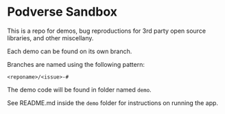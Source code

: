 # Podverse Sandbox

This is a repo for demos, bug reproductions for 3rd party open source libraries, and other miscellany.

Each demo can be found on its own branch.

Branches are named using the following pattern:

`<reponame>/<issue>-#`

The demo code will be found in folder named `demo`.

See README.md inside the `demo` folder for instructions on running the app.

